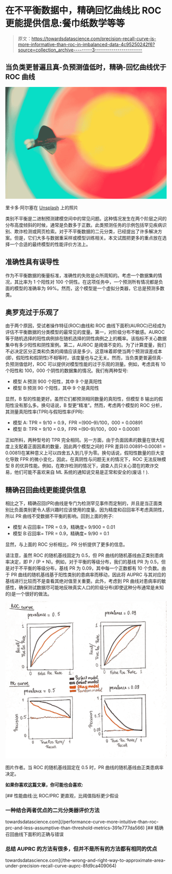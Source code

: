 # 在不平衡数据中，精确回忆曲线比 ROC 更能提供信息:餐巾纸数学等等

> 原文：<https://towardsdatascience.com/precision-recall-curve-is-more-informative-than-roc-in-imbalanced-data-4c95250242f6?source=collection_archive---------3----------------------->

## 当负类更普遍且真-负预测值低时，精确-回忆曲线优于 ROC 曲线

![](img/e76120e0b7b1d8f641bced1a1196755d.png)

里卡多·阿尔塞在 [Unsplash](https://unsplash.com?utm_source=medium&utm_medium=referral) 上的照片

类别不平衡是二进制预测建模空间中的常见问题。这种情况发生在两个阶层之间的分布高度倾斜的时候，通常是负数多于正数。此类预测任务的示例包括罕见疾病识别、欺诈检测或网页检索。对于不平衡数据的二元分类，已经提出了许多解决方案。但是，它们大多与数据重采样或模型训练相关。本文试图把更多的重点放在选择一个合适的最终模型的性能评价方法上。

## 准确性具有误导性

作为不平衡数据的衡量标准，准确性的失败是众所周知的。考虑一个数据集的情况，其比率为 1 个阳性对 100 个阴性。在这项任务中，一个预测所有情况都是负面的模型的准确率为 99%。然而，这个模型是一个虚拟分类器，它总是预测多数类。

## 奥罗克过于乐观了

由于两个原因，受试者操作特征(ROC)曲线和 ROC 曲线下面积(AUROC)已经成为评估不平衡数据的分类模型的最常见的度量。第一，对阶级分布不敏感。AUROC 等于随机选择的阳性病例排在随机选择的阴性病例之上的概率。该指标不关心数据集中有多少阳性和阴性案例。第二，AUROC 是阈值不变的。为了计算度量，我们不必决定区分正类和负类的阈值应该是多少。这意味着即使当两个预测误差成本(即，假阳性和假阴性)不相等时，该度量也与之无关。然而，当负类更普遍但真-负预测值低时，ROC 可以提供对模型性能的过于乐观的测量。例如，考虑具有 10 个阳性和 100，000 个阴性的数据集的情况。我们有两种型号:

*   模型 A:预测 900 个阳性，其中 9 个是真阳性
*   模型 B:预测 90 个阳性，其中 9 个是真阳性

显然，B 型的性能更好。虽然它们都预测相同数量的真阳性，但模型 B 输出的假阳性没有那么多。换句话说，B 型更“精准”。然而，考虑两个模型的 ROC 分析，其测量真阳性率(TPR)与假阳性率(FPR):

*   模型 A: TPR = 9/10 = 0.9，FPR =(900–9)/100，000 = 0.00891
*   模型 B: TPR = 9/10 = 0.9，FPR =(90–9)/100，000 = 0.00081

正如所料，两种型号的 TPR 完全相同。另一方面，由于负面因素的数量在很大程度上支配着正面因素的数量，因此两个模型之间的 FPR 差异(0.00891–0.00081 = 0.0081)在某种意义上可以四舍五入到几乎为零。换句话说，假阳性数量的巨大变化导致 FPR 的微小变化，因此，在真阴性与问题无关的情况下，ROC 无法反映模型 B 的优异性能。例如，在欺诈检测的情况下，调查人员只关心潜在的欺诈交易，他们可能不喜欢来自 ML 系统的通知说交易是正常和安全的(废话！).

## 精确召回曲线更能提供信息

相比之下，精确召回(PR)曲线是专门为检测罕见事件而定制的，并且是当正面类别比负面类别更令人感兴趣时应该使用的度量。因为精度和召回率不考虑真阴性，所以 PR 曲线不受数据不平衡的影响。回到上面的例子:

*   模型 A:召回率= TPR = 0.9，精确度= 9/900 = 0.01
*   模型 B:召回率= TPR = 0.9，精确度= 9/90 = 0.1

显然，与上面的 ROC 分析相比，PR 分析提供了更多的信息。

请注意，虽然 ROC 的随机基线固定为 0.5，但 PR 曲线的随机基线由正类别患病率决定，即 P / (P + N)。例如，对于平衡的等级分布，我们的基线 PR 为 0.5，但是对于不平衡的等级分布，基线 PR 为 0.09，其中每一个正数都有 10 个负数。由于 PR 曲线的随机基线基于阳性类别的患病率而移动，因此将 AUPRC 与其对应的基线进行比较而不是查看其绝对值至关重要。此外，考虑到 PR 曲线对患病率的敏感性，确保测试数据尽可能地反映真实人口的阶级分布(即使这种分布通常是未知的)是一个很好的做法。

![](img/380eaf06473f9c2163c18461d8eeed7e.png)

图片作者。当 ROC 的随机基线固定在 0.5 时，PR 曲线的随机基线由正类患病率决定。

**如果你喜欢这篇文章，你可能也会喜欢:**

[](/performance-curve-more-intuitive-than-roc-prc-and-less-assumptive-than-threshold-metrics-391e777da566) [## 性能曲线:比 ROC/PRC 更直观，比阈值指标更少假设

### 一种结合两者优点的二元分类器评价方法

towardsdatascience.com](/performance-curve-more-intuitive-than-roc-prc-and-less-assumptive-than-threshold-metrics-391e777da566) [](/the-wrong-and-right-way-to-approximate-area-under-precision-recall-curve-auprc-8fd9ca409064) [## 精确召回曲线下面积的正确与错误

### 总结 AUPRC 的方法有很多，但并不是所有的方法都有相同的优点

towardsdatascience.com](/the-wrong-and-right-way-to-approximate-area-under-precision-recall-curve-auprc-8fd9ca409064)